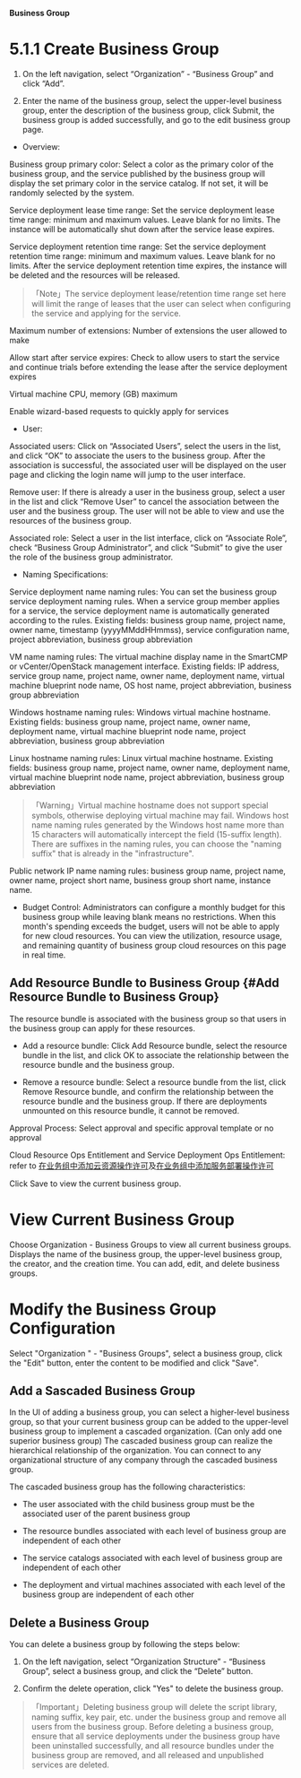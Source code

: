 **Business Group**


# 5.1.1	Create Business Group

1.  On the left navigation, select “Organization” - “Business Group” and click “Add”.

2.  Enter the name of the business group, select the upper-level business group, enter the description of the business group, click Submit, the business group is added successfully, and go to the edit business group page.

+ Overview:

Business group primary color: Select a color as the primary color of the business group, and the service published by the business group will display the set primary color in the service catalog. If not set, it will be randomly selected by the system.

Service deployment lease time range: Set the service deployment lease time range: minimum and maximum values. Leave blank for no limits. The instance will be automatically shut down after the service lease expires. 

Service deployment retention time range: Set the service deployment retention time range: minimum and maximum values. Leave blank for no limits. After the service deployment retention time expires, the instance will be deleted and the resources will be released.

>「Note」The service deployment lease/retention time range set here will limit the range of leases that the user can select when configuring the service and applying for the service.

Maximum number of extensions: Number of extensions the user allowed to make

Allow start after service expires: Check to allow users to start the service and continue trials before extending the lease after the service deployment expires

Virtual machine CPU, memory (GB) maximum

Enable wizard-based requests to quickly apply for services



+ User:

Associated users: Click on “Associated Users”, select the users in the list, and click “OK” to associate the users to the business group. After the association is successful, the associated user will be displayed on the user page and clicking the login name will jump to the user interface. 

Remove user: If there is already a user in the business group, select a user in the list and click “Remove User” to cancel the association between the user and the business group. The user will not be able to view and use the resources of the business group.

Associated role: Select a user in the list interface, click on “Associate Role”, check “Business Group Administrator”, and click “Submit” to give the user the role of the business group administrator.

+ Naming Specifications:

Service deployment name naming rules: You can set the business group service deployment naming rules. When a service group member applies for a service, the service deployment name is automatically generated according to the rules. Existing fields: business group name, project name, owner name, timestamp (yyyyMMddHHmmss), service configuration name, project abbreviation, business group abbreviation

VM name naming rules: The virtual machine display name in the SmartCMP or vCenter/OpenStack management interface. Existing fields: IP address, service group name, project name, owner name, deployment name, virtual machine blueprint node name, OS host name, project abbreviation, business group abbreviation

Windows hostname naming rules: Windows virtual machine hostname. Existing fields: business group name, project name, owner name, deployment name, virtual machine blueprint node name, project abbreviation, business group abbreviation

Linux hostname naming rules: Linux virtual machine hostname. Existing fields: business group name, project name, owner name, deployment name, virtual machine blueprint node name, project abbreviation, business group abbreviation  

>「Warning」Virtual machine hostname does not support special symbols, otherwise deploying virtual machine may fail. Windows host name naming rules generated by the Windows host name more than 15 characters will automatically intercept the field (15-suffix length). There are suffixes in the naming rules, you can choose the "naming suffix" that is already in the "infrastructure".

Public network IP name naming rules: business group name, project name, owner name, project short name, business group short name, instance name.

+ Budget Control: 
Administrators can configure a monthly budget for this business group while leaving blank means no restrictions. When this month's spending exceeds the budget, users will not be able to apply for new cloud resources. 
You can view the utilization, resource usage, and remaining quantity of business group cloud resources on this page in real time.

## Add Resource Bundle to Business Group {#Add Resource Bundle to Business Group}
 The resource bundle is associated with the business group so that users in the business group can apply for these resources.

+ Add a resource bundle: Click Add Resource bundle, select the resource bundle in the list, and click OK to associate the relationship between the resource bundle and the business group.

+ Remove a resource bundle: Select a resource bundle from the list, click Remove Resource bundle, and confirm the relationship between the resource bundle and the business group. If there are deployments unmounted on this resource bundle, it cannot be removed.

Approval Process: Select approval and specific approval template or no approval

Cloud Resource Ops Entitlement and Service Deployment Ops Entitlement: refer to [在业务组中添加云资源操作许可](http://CMP-PUBLIC-IP/help/AdminDoc/05服务建模/流程配置.html#在业务组中添加云资源操作许可)及[在业务组中添加服务部署操作许可](http://CMP-PUBLIC-IP/help/AdminDoc/05服务建模/流程配置.html#在业务组中添加服务部署操作许可)

Click Save to view the current business group.

# View Current Business Group

Choose Organization - Business Groups to view all current business groups. Displays the name of the business group, the upper-level business group, the creator, and the creation time. You can add, edit, and delete business groups.

# Modify the Business Group Configuration

Select "Organization " - "Business Groups", select a business group, click the "Edit" button, enter the content to be modified and click "Save".

## Add a Sascaded Business Group

In the UI of adding a business group, you can select a higher-level business group, so that your current business group can be added to the upper-level business group to implement a cascaded organization. (Can only add one superior business group) The cascaded business group can realize the hierarchical relationship of the organization. You can connect to any organizational structure of any company through the cascaded business group.

The cascaded business group has the following characteristics:

-   The user associated with the child business group must be the associated user of the parent business group

-   The resource bundles associated with each level of business group are independent of each other

-   The service catalogs associated with each level of business group are independent of each other

-   The deployment and virtual machines associated with each level of the business group are independent of each other

## Delete a Business Group

You can delete a business group by following the steps below: 

1.  On the left navigation, select “Organization Structure” - “Business Group”, select a business group, and click the “Delete” button.

2.  Confirm the delete operation, click "Yes" to delete the business group.

>「Important」Deleting business group will delete the script library, naming suffix, key pair, etc. under the business group and remove all users from the business group. Before deleting a business group, ensure that all service deployments under the business group have been uninstalled successfully, and all resource bundles under the business group are removed, and all released and unpublished services are deleted.
